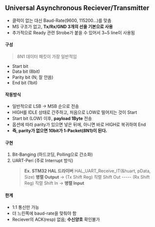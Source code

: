 ## Universal Asynchronous Reciever/Transmitter

- 클럭이 없는 대신 Baud-Rate(9600, 115200...)를 맞춤
- MS 구조가 없고, **Tx/Rx/GND 3개의 선을 기본으로 사용**
- 추가적으로 Ready 관련 Strobe가 붙을 수 있어서 3~5 line이 사용됨

#### 구성

> 8N1 데이터 패킷이 가장 일반적임

- Start bit
- Data bit (8bit)
- Parity bit (N; 잘 안씀)
- End bit (1bit)

#### 작동방식

- 일반적으로 LSB -> MSB 순으로 전송
- HIGH를 IDLE 상태로 간주하고, 처음으로 LOW로 떨어지는 것이 Start
- Start bit (LOW) 이후, **payload 1Byte** 전송
- 옵션에 따라 parity가 있으면 넣은 뒤에, 아니면 바로 HIGH로 복귀하여 End
- **즉, parity가 없으면 10bit가 1-Packet(8N1)이 된다.**

#### 구현

1. Bit-Banging (하드코딩, Polling으로 간소화)
2. UART-Peri (주로 Interrupt 방식)
   > **Ex. STM32 HAL 드라이버** HAL_UART_Receive_IT(&huart, pData, Size)
   > **병렬 Output** -> (Tx Shift Reg) 직렬 Shift Out ----- (Rx Shift Reg) 직렬 Shift In -> **병렬 Input**

#### 한계

- 1:1 통신만 가능
- 더 느린쪽에 baud-rate을 맞춰야 함
- Reciever의 ACK(resp) 없음; **수신양호** 확인불가
